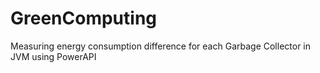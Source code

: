 # GreenComputing
Measuring energy consumption difference for each Garbage Collector in JVM using PowerAPI
